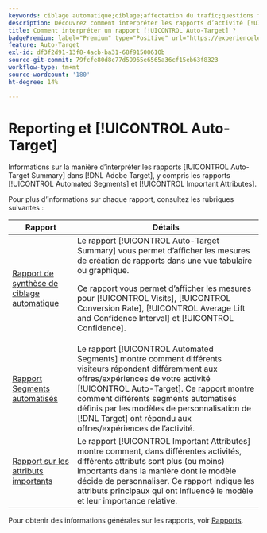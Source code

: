 ```yaml
---
keywords: ciblage automatique;ciblage;affectation du trafic;questions fréquentes;faq;dépannage;dépannage;création de rapports;rapports;rapport de synthèse de ciblage automatique;rapport de synthèse;segments automatisés;attributs importants
description: Découvrez comment interpréter les rapports d’activité [!UICONTROL Auto-Target] dans  [!DNL Target].
title: Comment interpréter un rapport [!UICONTROL Auto-Target] ?
badgePremium: label="Premium" type="Positive" url="https://experienceleague.adobe.com/docs/target/using/introduction/intro.html?lang=fr#premium newtab=true" tooltip="Découvrez les fonctionnalités incluses dans Target Premium."
feature: Auto-Target
exl-id: df3f2d91-13f8-4acb-ba31-68f91500610b
source-git-commit: 79fcfe80d8c77d59965e6565a36cf15eb63f8323
workflow-type: tm+mt
source-wordcount: '180'
ht-degree: 14%

---
```


# Reporting et [!UICONTROL Auto-Target]

Informations sur la manière d’interpréter les rapports [!UICONTROL Auto-Target Summary] dans [!DNL Adobe Target], y compris les rapports [!UICONTROL Automated Segments] et [!UICONTROL Important Attributes].

Pour plus d’informations sur chaque rapport, consultez les rubriques suivantes :

| Rapport | Détails |
| --- | --- |
| [Rapport de synthèse de ciblage automatique](/help/main/c-reports/personalization-reports/auto-target-summary-report.md) | Le rapport [!UICONTROL Auto-Target Summary] vous permet d’afficher les mesures de création de rapports dans une vue tabulaire ou graphique.<P>Ce rapport vous permet d’afficher les mesures pour [!UICONTROL Visits], [!UICONTROL Conversion Rate], [!UICONTROL Average Lift and Confidence Interval] et [!UICONTROL Confidence]. |
| [Rapport Segments automatisés](/help/main/c-reports/c-personalization-insights-reports/automated-segments-report.md) | Le rapport [!UICONTROL Automated Segments] montre comment différents visiteurs répondent différemment aux offres/expériences de votre activité [!UICONTROL Auto-Target]. Ce rapport montre comment différents segments automatisés définis par les modèles de personnalisation de [!DNL Target] ont répondu aux offres/expériences de l’activité. |
| [Rapport sur les attributs importants](/help/main/c-reports/c-personalization-insights-reports/important-attributes-report.md) | Le rapport [!UICONTROL Important Attributes] montre comment, dans différentes activités, différents attributs sont plus (ou moins) importants dans la manière dont le modèle décide de personnaliser. Ce rapport indique les attributs principaux qui ont influencé le modèle et leur importance relative. |

Pour obtenir des informations générales sur les rapports, voir [Rapports](/help/main/c-reports/reports.md).
